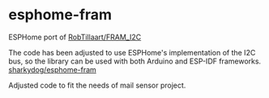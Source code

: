 # esphome-fram
ESPHome port of [RobTillaart/FRAM_I2C](https://github.com/RobTillaart/FRAM_I2C)

The code has been adjusted to use ESPHome's implementation of the I2C bus, so the library can be used with both Arduino and ESP-IDF frameworks. [sharkydog/esphome-fram](https://github.com/sharkydog/esphome-fram)

Adjusted code to fit the needs of mail sensor project.

